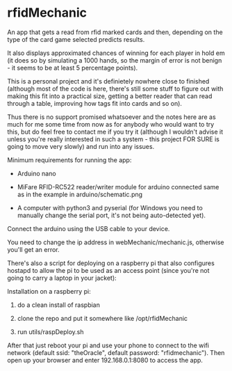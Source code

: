 # rfidMechanic
An app that gets a read from rfid marked cards and then, depending on the type of the card game selected predicts results.

It also displays approximated chances of winning for each player in hold em (it does so by simulating a 1000 hands, so the margin of error is not benign - it seems to be at least 5 percentage points).

This is a personal project and it's definietely nowhere close to finished (although most of the code is here, there's still some stuff to figure out with making this fit into a practical size, getting a better reader that can read through a table, improving how tags fit into cards and so on).

Thus there is no support promised whatsoever and the notes here are as much for me some time from now as for anybody who would want to try this, but do feel free to contact me if you try it (although I wouldn't advise it unless you're really interested in such a system - this project FOR SURE is going to move very slowly) and run into any issues. 

Minimum requirements for running the app:

  - Arduino nano

  - MiFare RFID-RC522 reader/writer module for arduino connected same as in the example in arduino/schematic.png
  
  - A computer with python3 and pyserial (for Windows you need to manually change the serial port, it's not being auto-detected yet).
  
Connect the arduino using the USB cable to your device.

You need to change the ip address in webMechanic/mechanic.js, otherwise you'll get an error. 

There's also a script for deploying on a raspberry pi that also configures hostapd to allow the pi to be used as an access point (since you're not going to carry a laptop in your jacket):


Installation on a raspberry pi:
1) do a clean install of raspbian

2) clone the repo and put it somewhere like /opt/rfidMechanic

3) run utils/raspDeploy.sh

After that just reboot your pi and use your phone to connect to the wifi network (default ssid: "theOracle", default password: "rfidmechanic"). Then open up your browser and enter 192.168.0.1:8080 to access the app. 


